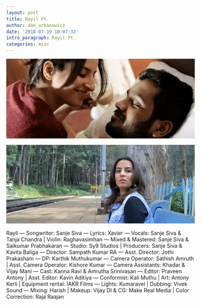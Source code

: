 ```yaml
---
layout: post
title: Rayil Ft.
author: dan_urbanowicz
date: '2018-07-19 10:07:32'
intro_paragraph: Rayil Ft.
categories: misc
---
```

![Rayil](/assets/img/uploads/dd0da179-4e7f-4653-b13f-99b02ac351f1.png "Rayil")

![](/assets/img/uploads/show.png)

Rayil — Songwriter: Sanje Siva — Lyrics: Xavier — Vocals: Sanje Siva & Tanja Chandra | Violin: Raghavasimhan
— Mixed & Mastered: Sanje Siva & Saikumar Prabhakaran
— Studio: Sy9 Studios | Producers: Sanje Siva & Kavita Baliga
— Director: Sampath Kumar RA
— Asst. Director: Jothi Prakasham
— DP: Karthik Muthukumar
— Camera Operator: Sathish Amruth | Asst. Camera Operator: Kishore Kumar
— Camera Assistants: Khadar & Vijay Mani 
— Cast: Kanna Ravi & Amrutha Srinivasan
— Editor: Praveen Antony | Asst. Editor: Kavin Aditiya
— Conformist: Kali Muthu | Art: Antony Kerli | Equipment rental: IAKR Films
— Lights: Kumaravel | Dubbing: Vivek Sound
— Mixing: Harish | Makeup: Vijay DI & CG: Make Real Media | Color Correction: Raja Raajan
